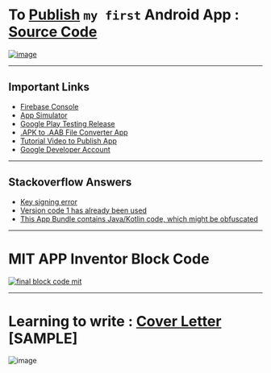 # To [Publish](https://github.com/imvickykumar999/MultiUser-Home-Automation-App/tree/main/files/Battery%20Manager) `my first` Android App : [Source Code](https://github.com/imvickykumar999/Android-Firebase)

[![image](https://user-images.githubusercontent.com/50515418/203515274-7b3965d5-7c78-4f7a-a031-2037aa6f3c21.png)](https://play.google.com/store/apps/details?id=com.homeautomation.iotapp)

---------------------------------

## Important Links

- [Firebase Console](https://console.firebase.google.com/u/0/project/home-automation-336c0/database/home-automation-336c0-default-rtdb/data/~2FA~2FB~2FC~2FSwitch)
- [App Simulator](https://appetize.io/app/iqol3ip3p4wlzbiolilwnrv6tu?device=pixel4&osVersion=11.0&scale=75)
- [Google Play Testing Release](https://play.google.com/console/u/0/developers/6021388616258769103/app/4972884009396476836/tracks/4701482398952066460/releases/2/prepare)
- [.APK to .AAB File Converter App](https://play.google.com/store/apps/details?id=com.techbajao.apktoaab&hl=en_IN&gl=US)
- [Tutorial Video to Publish App](https://youtu.be/QgEnoK_KSp8)
- [Google Developer Account](https://g.dev/imvickykumar999)

----------------------

## Stackoverflow Answers

  - [Key signing error](https://stackoverflow.com/a/66622555/11493297)
  - [Version code 1 has already been used](https://stackoverflow.com/a/69287448/11493297)
  - [This App Bundle contains Java/Kotlin code, which might be obfuscated](https://stackoverflow.com/a/65517291/11493297)
  
-----------------------------

# MIT APP Inventor Block Code

[![final block code mit](https://github.com/imvickykumar999/Smart-Battery-Manager/blob/main/final%20project/blocks%20(2).png?raw=true)](https://github.com/imvickykumar999/Smart-Battery-Manager/blob/main/final%20project/GoogleAccount_checkpoint1.apk)

---------------------------------

# Learning to write : [Cover Letter](https://novoresume.com/career-blog/how-to-write-a-motivation-letter) [SAMPLE]

![image](https://user-images.githubusercontent.com/50515418/205448166-508a2dfe-f066-44a0-a8ed-8a94527bebd7.png)
